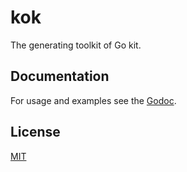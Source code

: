# kok

The generating toolkit of Go kit.


## Documentation

For usage and examples see the [Godoc][1].


## License

[MIT](LICENSE)


[1]: https://godoc.org/github.com/RussellLuo/kok
